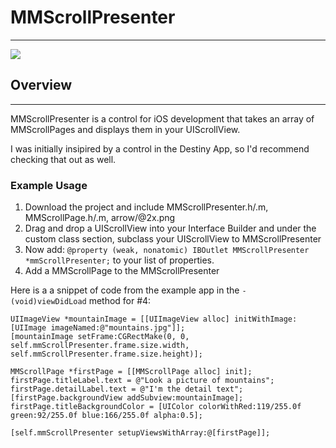 # MMScrollPresenter
---

![](https://github.com/MitchellMalleo/MMScrollPresenter/blob/master/mmScrollPresenter.gif)

## Overview
---
MMScrollPresenter is a control for iOS development that takes an array of MMScrollPages and displays them in your UIScrollView. 

I was initially insipired by a control in the Destiny App, so I'd recommend checking that out as well.

### Example Usage

1. Download the project and include MMScrollPresenter.h/.m, MMScrollPage.h/.m, arrow/@2x.png
2. Drag and drop a UIScrollView into your Interface Builder and under the custom class section, subclass your UIScrollView to MMScrollPresenter
3. Now add: `@property (weak, nonatomic) IBOutlet MMScrollPresenter *mmScrollPresenter;` to your list of properties.
4. Add a MMScrollPage to the MMScrollPresenter

Here is a a snippet of code from the example app in the `- (void)viewDidLoad` method for #4:
	
	UIImageView *mountainImage = [[UIImageView alloc] initWithImage:[UIImage imageNamed:@"mountains.jpg"]];
    [mountainImage setFrame:CGRectMake(0, 0, self.mmScrollPresenter.frame.size.width, self.mmScrollPresenter.frame.size.height)];
    
    MMScrollPage *firstPage = [[MMScrollPage alloc] init];
    firstPage.titleLabel.text = @"Look a picture of mountains";
    firstPage.detailLabel.text = @"I'm the detail text";
    [firstPage.backgroundView addSubview:mountainImage];
    firstPage.titleBackgroundColor = [UIColor colorWithRed:119/255.0f green:92/255.0f blue:166/255.0f alpha:0.5];
    
    [self.mmScrollPresenter setupViewsWithArray:@[firstPage]];